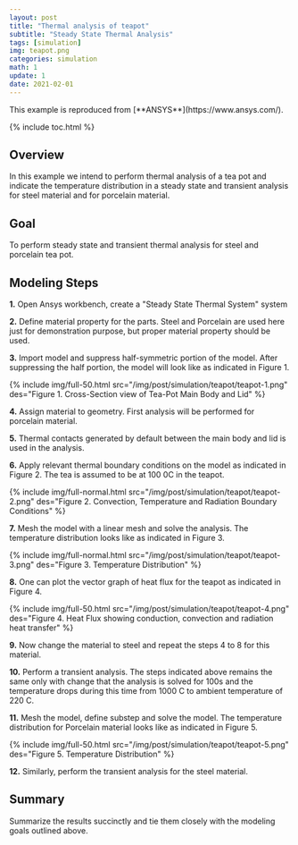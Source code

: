 ```yaml
---
layout: post
title: "Thermal analysis of teapot"
subtitle: "Steady State Thermal Analysis"
tags: [simulation]
img: teapot.png
categories: simulation
math: 1
update: 1
date: 2021-02-01
---
```

<div class="alert alert-success" role="alert" markdown="1">
This example is reproduced from [**ANSYS**](https://www.ansys.com/).
</div>

{% include toc.html %}

## Overview
In this example we intend to perform thermal analysis of a tea pot and indicate the temperature distribution in a steady state and transient analysis for steel material and for porcelain material.

## Goal
To perform steady state and transient thermal analysis for steel and porcelain tea pot.

## Modeling Steps
**1.** Open Ansys workbench, create a "Steady State Thermal System" system

**2.** Define material property for the parts. Steel and Porcelain are used here just for demonstration purpose, but proper material property should be used.

**3.** Import model and suppress half-symmetric portion of the model. After suppressing the half portion, the model will look like as indicated in Figure 1.

{% include img/full-50.html src="/img/post/simulation/teapot/teapot-1.png" des="Figure 1. Cross-Section view of Tea-Pot Main Body and Lid" %}

**4.** Assign material to geometry. First analysis will be performed for porcelain material.

**5.** Thermal contacts generated by default between the main body and lid is used in the analysis.

**6.** Apply relevant thermal boundary conditions on the model as indicated in Figure 2. The tea is assumed to be at 100 0C in the teapot.

{% include img/full-normal.html src="/img/post/simulation/teapot/teapot-2.png" des="Figure 2. Convection, Temperature and Radiation Boundary Conditions" %}

**7.** Mesh the model with a linear mesh and solve the analysis. The temperature distribution looks like as indicated in Figure 3.

{% include img/full-normal.html src="/img/post/simulation/teapot/teapot-3.png" des="Figure 3. Temperature Distribution" %}

**8.** One can plot the vector graph of heat flux for the teapot as indicated in Figure 4.

{% include img/full-50.html src="/img/post/simulation/teapot/teapot-4.png" des="Figure 4. Heat Flux showing conduction, convection and radiation heat transfer" %}

**9.** Now change the material to steel and repeat the steps 4 to 8 for this material.

**10.** Perform a transient analysis. The steps indicated above remains the same only with change that the analysis is solved for 100s and the temperature drops during this time from 1000 C to ambient temperature of 220 C.

**11.** Mesh the model, define substep and solve the model. The temperature distribution for Porcelain material looks like as indicated in Figure 5.

{% include img/full-50.html src="/img/post/simulation/teapot/teapot-5.png" des="Figure 5. Temperature Distribution" %}

**12.** Similarly, perform the transient analysis for the steel material.

## Summary
Summarize the results succinctly and tie them closely with the modeling goals outlined above.